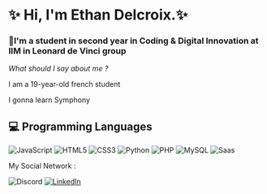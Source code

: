 # ✨ Hi, I'm Ethan Delcroix.✨

### 📝I'm a student in second year in Coding & Digital Innovation at IIM in Leonard de Vinci group

 *What should I say about me ?*

I am a 19-year-old french student

I gonna learn Symphony 

## 💻 Programming Languages 

![JavaScript](https://img.shields.io/badge/javascript-%23323330.svg?style=for-the-badge&logo=javascript&logoColor=%23F7DF1E)
![HTML5](https://img.shields.io/badge/html5-%23E34F26.svg?style=for-the-badge&logo=html5&logoColor=white)
![CSS3](https://img.shields.io/badge/css3-%231572B6.svg?style=for-the-badge&logo=css3&logoColor=white)
	![Python](https://img.shields.io/badge/python-3670A0?style=for-the-badge&logo=python&logoColor=ffdd54)
  ![PHP](https://img.shields.io/badge/php-%23777BB4.svg?style=for-the-badge&logo=php&logoColor=white)
  ![MySQL](https://img.shields.io/badge/MySQL-MySQL-orange)
![Saas](https://img.shields.io/badge/Sass-CC6699?style=for-the-badge&logo=sass&logoColor=white)

My Social Network :

![Discord](https://img.shields.io/badge/%3CNalïth%233367%3E-%237289DA.svg?style=for-the-badge&logo=discord&logoColor=white)
<a href="https://www.linkedin.com/in/ethan-delcroix-087305233/" rel="nofollow">
![LinkedIn](https://img.shields.io/badge/Ethan-Delcroix-%230077B5.svg?style=for-the-badge&logo=linkedin&logoColor=white)</a>

